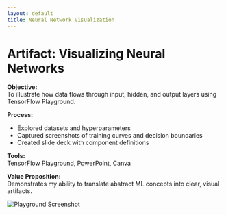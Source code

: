 ```yaml
---
layout: default
title: Neural Network Visualization
---
```


# Artifact: Visualizing Neural Networks

**Objective:**  
To illustrate how data flows through input, hidden, and output layers using TensorFlow Playground.

**Process:**  
- Explored datasets and hyperparameters  
- Captured screenshots of training curves and decision boundaries  
- Created slide deck with component definitions  

**Tools:**  
TensorFlow Playground, PowerPoint, Canva

**Value Proposition:**  
Demonstrates my ability to translate abstract ML concepts into clear, visual artifacts.

<!-- Embed screenshots -->
![Playground Screenshot](/assets/images/nn_playground.png)
